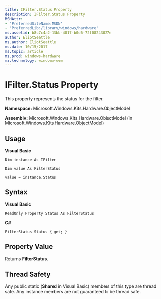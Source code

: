 ```yaml
---
title: IFilter.Status Property
description: IFilter.Status Property
MSHAttr:
- 'PreferredSiteName:MSDN'
- 'PreferredLib:/library/windows/hardware'
ms.assetid: b8c7c4a2-13bb-4817-b0d6-72f08243027e
author: EliotSeattle
ms.author: EliotSeattle
ms.date: 10/15/2017
ms.topic: article
ms.prod: windows-hardware
ms.technology: windows-oem
---
```


# IFilter.Status Property


This property represents the status for the filter.

**Namespace:** Microsoft.Windows.Kits.Hardware.ObjectModel

**Assembly:** Microsoft.Windows.Kits.Hardware.ObjectModel (in Microsoft.Windows.Kits.Hardware.ObjectModel)

## <span id="Usage"></span><span id="usage"></span><span id="USAGE"></span>Usage


**Visual Basic**

`Dim instance As IFilter`

`Dim value As FilterStatus`

`value = instance.Status`

## <span id="Syntax"></span><span id="syntax"></span><span id="SYNTAX"></span>Syntax


**Visual Basic**

`ReadOnly Property Status As FilterStatus`

**C#**

`FilterStatus Status { get; }`

## <span id="Property_Value"></span><span id="property_value"></span><span id="PROPERTY_VALUE"></span>Property Value


Returns **FilterStatus**.

## <span id="Thread_Safety"></span><span id="thread_safety"></span><span id="THREAD_SAFETY"></span>Thread Safety


Any public static (**Shared** in Visual Basic) members of this type are thread safe. Any instance members are not guaranteed to be thread safe.

 

 






